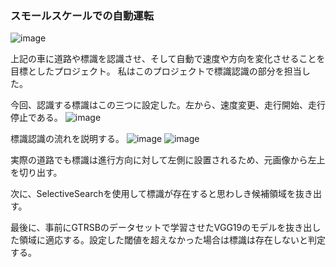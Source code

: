 ### スモールスケールでの自動運転
![image](https://user-images.githubusercontent.com/44959708/71329934-435c3200-256d-11ea-9cf0-b2c2dff08840.png)

上記の車に道路や標識を認識させ、そして自動で速度や方向を変化させることを目標としたプロジェクト。
私はこのプロジェクトで標識認識の部分を担当した。

今回、認識する標識はこの三つに設定した。左から、速度変更、走行開始、走行停止である。
![image](https://user-images.githubusercontent.com/44959708/71330686-b1a2f380-2571-11ea-8454-5f6d7b5ae19a.png)

標識認識の流れを説明する。
![image](https://user-images.githubusercontent.com/44959708/71330447-7a801280-2570-11ea-8575-634d53ff0622.png)
![image](https://user-images.githubusercontent.com/44959708/71330757-0a728c00-2572-11ea-84ee-9eb76355ffd4.png)

実際の道路でも標識は進行方向に対して左側に設置されるため、元画像から左上を切り出す。

次に、SelectiveSearchを使用して標識が存在すると思わしき候補領域を抜き出す。

最後に、事前にGTRSBのデータセットで学習させたVGG19のモデルを抜き出した領域に適応する。設定した閾値を超えなかった場合は標識は存在しないと判定する。

